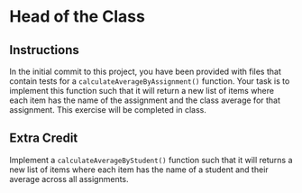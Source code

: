 # Head of the Class

## Instructions
In the initial commit to this project, you have been provided with files that contain tests for a `calculateAverageByAssignment()` function. Your task is to implement this function such that it will return a new list of items where each item has the name of the assignment and the class average for that assignment. This exercise will be completed in class.

## Extra Credit
Implement a `calculateAverageByStudent()` function such that it will returns a new list of items where each item has the name of a student and their average across all assignments.
